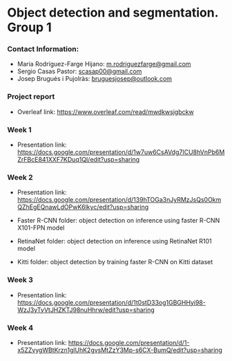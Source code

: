 # Object detection and segmentation. Group 1

### Contact Information:

* Maria Rodríguez-Farge Hijano: m.rodriguezfarge@gmail.com
* Sergio Casas Pastor: scasap00@gmail.com
* Josep Brugués i Pujolràs: bruguesjosep@outlook.com


### Project report

* Overleaf link: https://www.overleaf.com/read/mwdkwsjgbckw

### Week 1

* Presentation link: https://docs.google.com/presentation/d/1w7uw6CsAVdg7ICU8hVnPb6MZrFBcE841XXF7KDuq1QI/edit?usp=sharing

### Week 2

* Presentation link: https://docs.google.com/presentation/d/139hTOGa3nJyRMzJsQs0OkmQZhEgEQnawLdOPwK6lkyc/edit?usp=sharing

* Faster R-CNN folder: object detection on inference using faster R-CNN X101-FPN model
* RetinaNet folder: object detection on inference using RetinaNet R101 model
* Kitti folder: object detection by training faster R-CNN on Kitti dataset 

### Week 3

* Presentation link: https://docs.google.com/presentation/d/1t0stD33og1GBGHHyi98-WzJ3yTyVtJHZKTJ98nuHhrw/edit?usp=sharing

### Week 4

* Presentation link: https://docs.google.com/presentation/d/1-x5ZZvygWBtKrzn1glUhK2gvsMtZzY3Mp-s6CX-BumQ/edit?usp=sharing